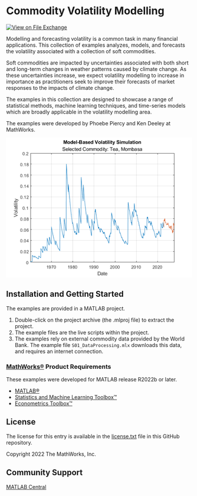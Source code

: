 # Commodity Volatility Modelling

[![View <File Exchange Title> on File Exchange](https://www.mathworks.com/matlabcentral/images/matlab-file-exchange.svg)](https://www.mathworks.com/matlabcentral/fileexchange/####-file-exchange-title)  

Modelling and forecasting volatility is a common task in many financial applications. This collection of examples analyzes, models, and forecasts the volatility associated with a collection of soft commodities.

Soft commodities are impacted by uncertainties associated with both short and long-term changes in weather patterns caused by climate change. As these uncertainties increase, we expect volatility modelling to increase in importance as practitioners seek to improve their forecasts of market responses to the impacts of climate change.

The examples in this collection are designed to showcase a range of statistical methods, machine learning techniques, and time-series models which are broadly applicable in the volatility modelling area.

The examples were developed by Phoebe Piercy and Ken Deeley at MathWorks.

![](Tea.png)

## Installation and Getting Started
The examples are provided in a MATLAB project.
1. Double-click on the project archive (the .mlproj file) to extract the project.
2. The example files are the live scripts within the project.
3. The examples rely on external commodity data provided by the World Bank. The example file `S01_DataProcessing.mlx` downloads this data, and requires an internet connection.

### [MathWorks&reg;](https://www.mathworks.com) Product Requirements

These examples were developed for MATLAB release R2022b or later.
- [MATLAB&reg;](https://www.mathworks.com/products/matlab.html)
- [Statistics and Machine Learning Toolbox&trade;](https://www.mathworks.com/products/statistics.html)
- [Econometrics Toolbox&trade;](https://uk.mathworks.com/products/econometrics.html)

## License
The license for this entry is available in the [license.txt](license.txt) file in this GitHub repository.

Copyright 2022 The MathWorks, Inc.

## Community Support
[MATLAB Central](https://www.mathworks.com/matlabcentral)